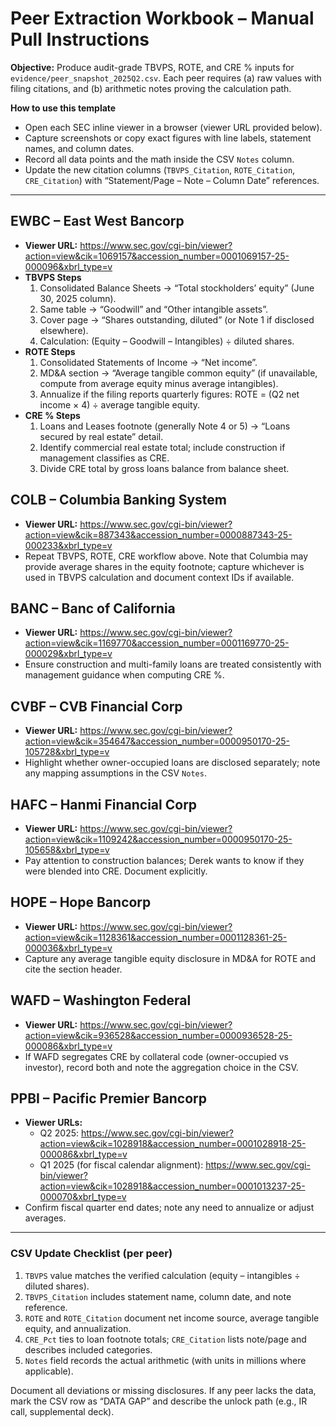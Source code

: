 # Peer Extraction Workbook – Manual Pull Instructions

**Objective:** Produce audit-grade TBVPS, ROTE, and CRE % inputs for `evidence/peer_snapshot_2025Q2.csv`. Each peer requires (a) raw values with filing citations, and (b) arithmetic notes proving the calculation path.

**How to use this template**
- Open each SEC inline viewer in a browser (viewer URL provided below).
- Capture screenshots or copy exact figures with line labels, statement names, and column dates.
- Record all data points and the math inside the CSV `Notes` column.
- Update the new citation columns (`TBVPS_Citation`, `ROTE_Citation`, `CRE_Citation`) with “Statement/Page – Note – Column Date” references.

---

## EWBC – East West Bancorp
- **Viewer URL:** https://www.sec.gov/cgi-bin/viewer?action=view&cik=1069157&accession_number=0001069157-25-000096&xbrl_type=v
- **TBVPS Steps**
  1. Consolidated Balance Sheets → “Total stockholders’ equity” (June 30, 2025 column).
  2. Same table → “Goodwill” and “Other intangible assets”.
  3. Cover page → “Shares outstanding, diluted” (or Note 1 if disclosed elsewhere).
  4. Calculation: (Equity – Goodwill – Intangibles) ÷ diluted shares.
- **ROTE Steps**
  1. Consolidated Statements of Income → “Net income”.
  2. MD&A section → “Average tangible common equity” (if unavailable, compute from average equity minus average intangibles).
  3. Annualize if the filing reports quarterly figures: ROTE = (Q2 net income × 4) ÷ average tangible equity.
- **CRE % Steps**
  1. Loans and Leases footnote (generally Note 4 or 5) → “Loans secured by real estate” detail.
  2. Identify commercial real estate total; include construction if management classifies as CRE.
  3. Divide CRE total by gross loans balance from balance sheet.

## COLB – Columbia Banking System
- **Viewer URL:** https://www.sec.gov/cgi-bin/viewer?action=view&cik=887343&accession_number=0000887343-25-000233&xbrl_type=v
- Repeat TBVPS, ROTE, CRE workflow above. Note that Columbia may provide average shares in the equity footnote; capture whichever is used in TBVPS calculation and document context IDs if available.

## BANC – Banc of California
- **Viewer URL:** https://www.sec.gov/cgi-bin/viewer?action=view&cik=1169770&accession_number=0001169770-25-000029&xbrl_type=v
- Ensure construction and multi-family loans are treated consistently with management guidance when computing CRE %.

## CVBF – CVB Financial Corp
- **Viewer URL:** https://www.sec.gov/cgi-bin/viewer?action=view&cik=354647&accession_number=0000950170-25-105728&xbrl_type=v
- Highlight whether owner-occupied loans are disclosed separately; note any mapping assumptions in the CSV `Notes`.

## HAFC – Hanmi Financial Corp
- **Viewer URL:** https://www.sec.gov/cgi-bin/viewer?action=view&cik=1109242&accession_number=0000950170-25-105658&xbrl_type=v
- Pay attention to construction balances; Derek wants to know if they were blended into CRE. Document explicitly.

## HOPE – Hope Bancorp
- **Viewer URL:** https://www.sec.gov/cgi-bin/viewer?action=view&cik=1128361&accession_number=0001128361-25-000036&xbrl_type=v
- Capture any average tangible equity disclosure in MD&A for ROTE and cite the section header.

## WAFD – Washington Federal
- **Viewer URL:** https://www.sec.gov/cgi-bin/viewer?action=view&cik=936528&accession_number=0000936528-25-000086&xbrl_type=v
- If WAFD segregates CRE by collateral code (owner-occupied vs investor), record both and note the aggregation choice in the CSV.

## PPBI – Pacific Premier Bancorp
- **Viewer URLs:**  
  - Q2 2025: https://www.sec.gov/cgi-bin/viewer?action=view&cik=1028918&accession_number=0001028918-25-000086&xbrl_type=v  
  - Q1 2025 (for fiscal calendar alignment): https://www.sec.gov/cgi-bin/viewer?action=view&cik=1028918&accession_number=0001013237-25-000070&xbrl_type=v
- Confirm fiscal quarter end dates; note any need to annualize or adjust averages.

---

### CSV Update Checklist (per peer)
1. `TBVPS` value matches the verified calculation (equity – intangibles ÷ diluted shares).
2. `TBVPS_Citation` includes statement name, column date, and note reference.
3. `ROTE` and `ROTE_Citation` document net income source, average tangible equity, and annualization.
4. `CRE_Pct` ties to loan footnote totals; `CRE_Citation` lists note/page and describes included categories.
5. `Notes` field records the actual arithmetic (with units in millions where applicable).

Document all deviations or missing disclosures. If any peer lacks the data, mark the CSV row as “DATA GAP” and describe the unlock path (e.g., IR call, supplemental deck).
